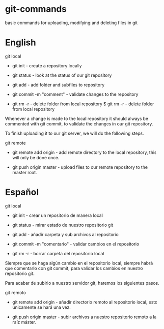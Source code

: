 # git-commands
basic commands for uploading, modifying and deleting files in git

# English

git local

- git init - create a repository locally
- git status - look at the status of our git repository
- git add <folder> - add folder and subfiles to repository
- git commit -m "comment" - validate changes to the repository

- git rm -r <folder> - delete folder from local repository $ git rm -r <folder> - delete folder from local repository

Whenever a change is made to the local repository it should always be commented with git commit, to validate the changes in our git repository.

To finish uploading it to our git server, we will do the following steps.

git remote

- git remote add origin <url of the repository> - add remote directory to the local repository, this will only be done once.

- git push origin master - upload files to our remote repository to the master root.

# Español

git local

- git init - crear un repositorio de manera local
- git status - mirar estado de nuestro repositorio git
- git add <carpeta> - añadir carpeta y sub archivos al repositorio
- git commit -m "comentario" - validar cambios en el repositorio

- git rm -r <carpeta> - borrar carpeta del repositorio local

Siempre que se haga algún cambio en el repositorio local, siempre habrá que comentarlo con git commit, para validar los cambios en nuestro repositorio git.

Para acabar de subirlo a nuestro servidor git, haremos los siguientes pasos.

git remoto

- git remote add origin <url del repositorio> - añadir directorio remoto al repositorio local, esto únicamente se hará una vez.

- git push origin master - subir archivos a nuestro repositorio remoto a la raíz máster.
